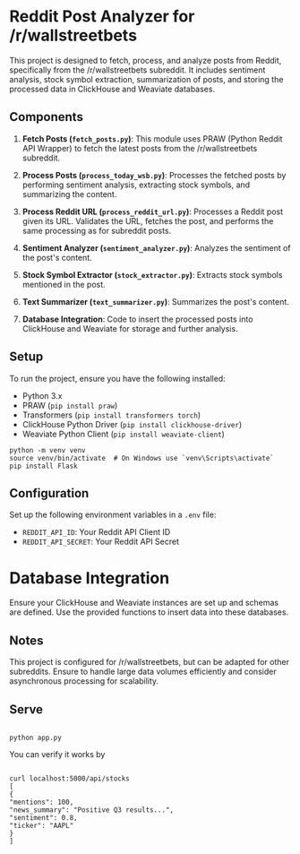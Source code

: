 # Reddit Post Analyzer for /r/wallstreetbets

This project is designed to fetch, process, and analyze posts from Reddit, specifically from the /r/wallstreetbets subreddit. It includes sentiment analysis, stock symbol extraction, summarization of posts, and storing the processed data in ClickHouse and Weaviate databases.

## Components

1. **Fetch Posts (`fetch_posts.py`)**: This module uses PRAW (Python Reddit API Wrapper) to fetch the latest posts from the /r/wallstreetbets subreddit.

2. **Process Posts (`process_today_wsb.py`)**: Processes the fetched posts by performing sentiment analysis, extracting stock symbols, and summarizing the content.

3. **Process Reddit URL (`process_reddit_url.py`)**: Processes a Reddit post given its URL. Validates the URL, fetches the post, and performs the same processing as for subreddit posts.

4. **Sentiment Analyzer (`sentiment_analyzer.py`)**: Analyzes the sentiment of the post's content.

5. **Stock Symbol Extractor (`stock_extractor.py`)**: Extracts stock symbols mentioned in the post.

6. **Text Summarizer (`text_summarizer.py`)**: Summarizes the post's content.

7. **Database Integration**: Code to insert the processed posts into ClickHouse and Weaviate for storage and further analysis.

## Setup

To run the project, ensure you have the following installed:

- Python 3.x
- PRAW (`pip install praw`)
- Transformers (`pip install transformers torch`)
- ClickHouse Python Driver (`pip install clickhouse-driver`)
- Weaviate Python Client (`pip install weaviate-client`)

```
python -m venv venv
source venv/bin/activate  # On Windows use `venv\Scripts\activate`
pip install Flask
```

## Configuration

Set up the following environment variables in a `.env` file:

- `REDDIT_API_ID`: Your Reddit API Client ID
- `REDDIT_API_SECRET`: Your Reddit API Secret

# Database Integration

Ensure your ClickHouse and Weaviate instances are set up and schemas are defined. Use the provided functions to insert data into these databases.

## Notes

This project is configured for /r/wallstreetbets, but can be adapted for other subreddits.
Ensure to handle large data volumes efficiently and consider asynchronous processing for scalability.

## Serve

```

python app.py

```

You can verify it works by

```

curl localhost:5000/api/stocks
[
{
"mentions": 100,
"news_summary": "Positive Q3 results...",
"sentiment": 0.8,
"ticker": "AAPL"
}
]

```
